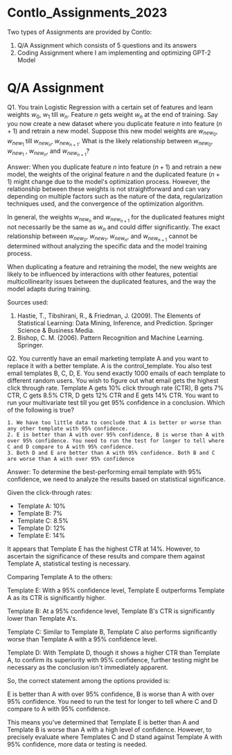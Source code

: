 # Contlo_Assignments_2023
Two types of Assignments are provided by Contlo:
1. Q/A Assignment which consists of 5 questions and its answers
2. Coding Assignment where I am implementing and optimizing GPT-2 Model

# Q/A Assignment
Q1. You train Logistic Regression with a certain set of features and learn weights $w_0$, $w_1$ till $w_n$.
Feature $n$ gets weight $w_n$ at the end of training. Say you now create a new dataset where you duplicate feature $n$ into feature $(n+1)$ and retrain a new model. Suppose this new model weights are $w_{new_0}$, $w_{new_1}$ till $w_{new_n}$, $w_{new_{n+1}}$. What is the likely relationship between $w_{new_0}$, $w_{new_1}$ , $w_{new_n}$,  and $w_{new_{n+1}}$?

Answer:
When you duplicate feature $n$ into feature $(n+1)$ and retrain a new model, the weights of the original feature $n$ and the duplicated feature $(n+1)$ might change due to the model's optimization process. However, the relationship between these weights is not straightforward and can vary depending on multiple factors such as the nature of the data, regularization techniques used, and the convergence of the optimization algorithm.

In general, the weights $w_{new_n}$ and $w_{new_{n+1}}$ for the duplicated features might not necessarily be the same as $w_n$ and could differ significantly. The exact relationship between $w_{new_0}$, $w_{new_1}$, $w_{new_n}$, and $w_{new_{n+1}}$ cannot be determined without analyzing the specific data and the model training process.

When duplicating a feature and retraining the model, the new weights are likely to be influenced by interactions with other features, potential multicollinearity issues between the duplicated features, and the way the model adapts during training.

Sources used:

1. Hastie, T., Tibshirani, R., & Friedman, J. (2009). The Elements of Statistical Learning: Data Mining, Inference, and Prediction. Springer Science & Business Media.
2. Bishop, C. M. (2006). Pattern Recognition and Machine Learning. Springer.

Q2. You currently have an email marketing template A and you want to replace it with a better template. A is the control_template. You also test email templates B, C, D, E. You send exactly 1000 emails of each template to different random users. You wish to figure out what email gets the highest click through rate. Template A gets 10% click through rate (CTR), B gets 7% CTR, C gets 8.5% CTR, D gets 12% CTR and E gets 14% CTR. You want to run your multivariate test till you get 95% confidence in a conclusion. Which of the following is true?

    1. We have too little data to conclude that A is better or worse than any other template with 95% confidence.
    2. E is better than A with over 95% confidence, B is worse than A with over 95% confidence. You need to run the test for longer to tell where C and D compare to A with 95% confidence.
    3. Both D and E are better than A with 95% confidence. Both B and C are worse than A with over 95% confidence

Answer:
To determine the best-performing email template with 95% confidence, we need to analyze the results based on statistical significance.

Given the click-through rates:

* Template A: 10%
* Template B: 7%
* Template C: 8.5%
* Template D: 12%
* Template E: 14%

It appears that Template E has the highest CTR at 14%. However, to ascertain the significance of these results and compare them against Template A, statistical testing is necessary.

Comparing Template A to the others:

Template E: With a 95% confidence level, Template E outperforms Template A as its CTR is significantly higher.

Template B: At a 95% confidence level, Template B's CTR is significantly lower than Template A's.

Template C: Similar to Template B, Template C also performs significantly worse than Template A with a 95% confidence level.

Template D: With Template D, though it shows a higher CTR than Template A, to confirm its superiority with 95% confidence, further testing might be necessary as the conclusion isn't immediately apparent.

So, the correct statement among the options provided is:

E is better than A with over 95% confidence, B is worse than A with over 95% confidence. You need to run the test for longer to tell where C and D compare to A with 95% confidence.

This means you've determined that Template E is better than A and Template B is worse than A with a high level of confidence. However, to precisely evaluate where Templates C and D stand against Template A with 95% confidence, more data or testing is needed.
